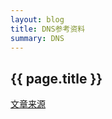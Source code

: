 ```yaml
---
layout: blog
title: DNS参考资料
summary: DNS
---
```


## {{ page.title }}

[文章来源](https://github.com/zyqf/DNS/blob/master-rpz/%E5%8F%82%E8%80%83%E8%B5%84%E6%96%99.txt)
[](http://xiejianglei163.blog.163.com/blog/static/1247276201441910377144/)
[](http://sohudrgon.blog.51cto.com/3088108/1589621)
[](http://blog.csdn.net/yangzhawen/article/details/50503426)
[](http://www.linuxidc.com/Linux/2012-03/57694p2.htm)
[](http://523958392.blog.51cto.com/9871195/1625849)
